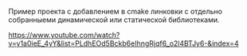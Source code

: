 Пример проекта с добавлением в cmake линковки с отдельно собранныеми динамической или статической библиотеками.
 
 https://www.youtube.com/watch?v=y1a0ieE_4yY&list=PLdhEOd5Bckb6eIhngRjqf6_o2l4BTJy6-&index=4
